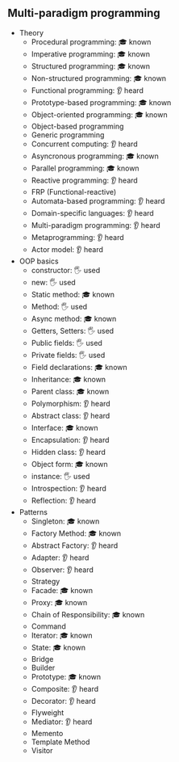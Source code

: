 ## Multi-paradigm programming

- Theory
  - Procedural programming: 🎓 known
  - Imperative programming: 🎓 known
  - Structured programming: 🎓 known
  - Non-structured programming: 🎓 known
  - Functional programming: 👂 heard
  - Prototype-based programming: 🎓 known
  - Object-oriented programming: 🎓 known
  - Object-based programming
  - Generic programming
  - Concurrent computing: 👂 heard
  - Asyncronous programming: 🎓 known
  - Parallel programming: 🎓 known
  - Reactive programming: 👂 heard
  - FRP (Functional-reactive)
  - Automata-based programming: 👂 heard
  - Domain-specific languages: 👂 heard
  - Multi-paradigm programming: 👂 heard
  - Metaprogramming: 👂 heard
  - Actor model: 👂 heard
- OOP basics
  - constructor: 🖐️ used
  - new: 🖐️ used
  - Static method: 🎓 known
  - Method: 🖐️ used
  - Async method: 🎓 known
  - Getters, Setters: 🖐️ used
  - Public fields: 🖐️ used
  - Private fields: 🖐️ used
  - Field declarations: 🎓 known
  - Inheritance: 🎓 known
  - Parent class: 🎓 known
  - Polymorphism: 👂 heard
  - Abstract class: 👂 heard
  - Interface: 🎓 known
  - Encapsulation: 👂 heard
  - Hidden class: 👂 heard
  - Object form: 🎓 known
  - instance: 🖐️ used
  - Introspection: 👂 heard
  - Reflection: 👂 heard
- Patterns
  - Singleton: 🎓 known
  - Factory Method: 🎓 known
  - Abstract Factory: 👂 heard
  - Adapter: 👂 heard
  - Observer: 👂 heard
  - Strategy
  - Facade: 🎓 known
  - Proxy: 🎓 known
  - Chain of Responsibility: 🎓 known
  - Command
  - Iterator: 🎓 known
  - State: 🎓 known
  - Bridge
  - Builder
  - Prototype: 🎓 known
  - Composite: 👂 heard
  - Decorator: 👂 heard
  - Flyweight
  - Mediator: 👂 heard
  - Memento
  - Template Method
  - Visitor
